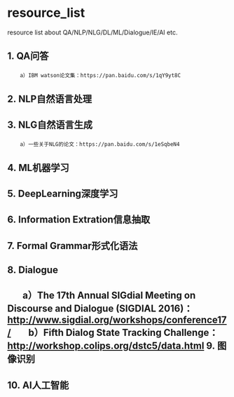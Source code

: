 # resource_list
resource list about QA/NLP/NLG/DL/ML/Dialogue/IE/AI etc.


1.&nbsp;QA问答</p>
------
        a）IBM watson论文集：https://pan.baidu.com/s/1qY9yt8C
2.&nbsp;NLP自然语言处理</p>
------
3.&nbsp;NLG自然语言生成</p>
------
        a）一些关于NLG的论文：https://pan.baidu.com/s/1eSqbeN4
4.&nbsp;ML机器学习</p>
------
5.&nbsp;DeepLearning深度学习</p>
------
6.&nbsp;Information Extration信息抽取</p>
------
7.&nbsp;Formal Grammar形式化语法</p>
------
8.&nbsp;Dialogue</p>
------
        a）The 17th Annual SIGdial Meeting on Discourse and Dialogue (SIGDIAL 2016)：http://www.sigdial.org/workshops/conference17/
        b）Fifth Dialog State Tracking Challenge：http://workshop.colips.org/dstc5/data.html
9.&nbsp;图像识别</p>
------
10.&nbsp;AI人工智能</p>
------
